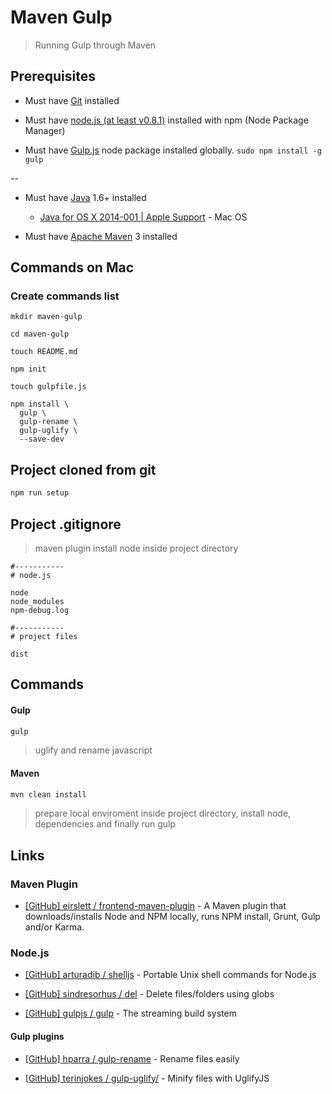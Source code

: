 # Maven Gulp

> Running Gulp through Maven

## Prerequisites

* Must have [Git](http://git-scm.com/) installed

* Must have [node.js (at least v0.8.1)](http://nodejs.org/) installed with npm (Node Package Manager)

* Must have [Gulp.js](http://gulpjs.com/) node package installed globally.  `sudo npm install -g gulp`

--

* Must have [Java](https://www.java.com/) 1.6+ installed 

  * [Java for OS X 2014-001 | Apple Support](http://support.apple.com/kb/DL1572) - Mac OS

* Must have [Apache Maven](https://maven.apache.org/) 3 installed


## Commands on Mac

### Create commands list

```
mkdir maven-gulp

cd maven-gulp

touch README.md

npm init

touch gulpfile.js

npm install \
  gulp \
  gulp-rename \
  gulp-uglify \
  --save-dev

```

## Project cloned from git

```bash
npm run setup
```

## Project .gitignore

> maven plugin install node inside project directory

```
#-----------
# node.js

node
node_modules
npm-debug.log

#-----------
# project files

dist

```

## Commands

#### Gulp

```bash
gulp
```

> uglify and rename javascript


#### Maven

```bash
mvn clean install
```

> prepare local enviroment inside project directory, install node, dependencies and finally run gulp


## Links

### Maven Plugin

* [[GitHub] eirslett / frontend-maven-plugin](https://github.com/eirslett/frontend-maven-plugin) - A Maven plugin that downloads/installs Node and NPM locally, runs NPM install, Grunt, Gulp and/or Karma.

### Node.js 

* [[GitHub] arturadib / shelljs](http://github.com/arturadib/shelljs) - Portable Unix shell commands for Node.js

* [[GitHub] sindresorhus / del](https://github.com/sindresorhus/del) - Delete files/folders using globs

* [[GitHub] gulpjs / gulp](https://github.com/gulpjs/gulp) - The streaming build system

#### Gulp plugins

* [[GitHub] hparra / gulp-rename](https://github.com/hparra/gulp-rename) - Rename files easily

* [[GitHub] terinjokes / gulp-uglify/](https://github.com/terinjokes/gulp-uglify/) - Minify files with UglifyJS

